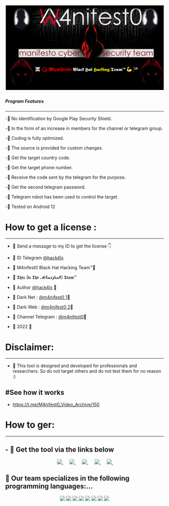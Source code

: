 # ![Locations](https://github.com/M4nifest0/M4nifest0_WhatsApp/blob/master/s.png) 


##### Program Features
----------------------
-📌 No identification by Google Play Security Shield.

-📌 In the form of an increase in members for the channel or telegram group.

-📌 Coding is fully optimized.

-📌 The source is provided for custom changes.

-📌 Get the target country code.

-📌 Get the target phone number.

-📌 Receive the code sent by the telegram for the purpose.

-📌 Get the second telegram password.

-📌 Telegram robot has been used to control the target.

-📌 Tested on Android 12

# How to get a license :
----------------------
- 📌 Send a message to my ID to get the license 👇

- 📌 ID Telegram [@hack4lx](https://t.me/hack4lx)

- 📌 M4nifest0 Black Hat Hacking Team™💪

- 📌 𝕿𝖍𝖎𝖘 𝕴𝖘 𝕿𝖍𝖊 𝓜4𝓷𝓲𝓯𝓮𝓼𝓽0 𝕿𝖊𝖆𝖒™

- 📌 Author [@hack4lx](https://t.me/hack4lx) 👊

- 💪 Dark Net : [@m4nifest0 1](https://m4nifest0.com)👊

- 💪 Dark Web : [@m4nifest0 2](http://afe36vr4gqncdsekksl5ka3xahemj4cpnguj5t7wwp5vxvhff3h5g2qd.onion)👊

- 💪 Channel Telegram : [@m4nifest0](https://t.me/M4nifest0)👊

- 📌 2022 💪

# Disclaimer:
----------------------
- 📌 This tool is designed and developed for professionals and researchers. So do not target others and do not test them for no reason :)

#See how it works
----------------------
-  https://t.me/M4nifest0_Video_Archive/150

# How to ger:
----------------------

<h2>- 📌 Get the tool via the links below</h2>
<p align="center">	
</a>&nbsp;&nbsp;&nbsp;&nbsp;
	<a href="https://t.me/M4nifest0">
		<img src="https://img.shields.io/badge/Telegram-%23000000.svg?&style=for-the-badge&logo=Telegram&logoColor=white" />
	</a>&nbsp;&nbsp;&nbsp;&nbsp;
	<a href="https://www.instagram.com/_m4nifest0_/">
		<img src="https://img.shields.io/badge/instagram-%23E4405F.svg?&style=for-the-badge&logo=instagram&logoColor=white" />
	</a>&nbsp;&nbsp;&nbsp;&nbsp;
	<a href="https://www.youtube.com/c/hack4lx">
		<img src="https://img.shields.io/badge/youtube-%23FF0000.svg?&style=for-the-badge&logo=youtube&logoColor=white" />
	</a>&nbsp;&nbsp;&nbsp;&nbsp;
	<a href="https://twitter.com/_M4nifest0_">
		<img src="https://img.shields.io/badge/twitter-%231DA1F2.svg?&style=for-the-badge&logo=twitter&logoColor=white" />
	</a>&nbsp;&nbsp;&nbsp;&nbsp;
	<a href="https://m4nifest0.com">
		<img src="https://img.shields.io/badge/WebSite-%234A154B.svg?&style=for-the-badge&logo=slack&logoColor=white" />
	</a>&nbsp;&nbsp;&nbsp;&nbsp;
</p>

<h2>📌 Our team specializes in the following programming languages:...</h2> 
<p align="center">	
	<img src="https://img.shields.io/badge/node.js%20-%2343853D.svg?&style=for-the-badge&logo=node.js&logoColor=white" />
        <img src="https://img.shields.io/badge/python%20-%2314354C.svg?&style=for-the-badge&logo=python&logoColor=white" />
	<img src="https://img.shields.io/badge/c%23%20-%23239120.svg?&style=for-the-badge&logo=c-sharp&logoColor=white" />
	<img src="https://img.shields.io/badge/java-%23ED8B00.svg?&style=for-the-badge&logo=java&logoColor=white" />
	<img src="https://img.shields.io/badge/php-%23777BB4.svg?&style=for-the-badge&logo=php&logoColor=white" />
	<img src="https://img.shields.io/badge/ruby-%23CC342D.svg?&style=for-the-badge&logo=ruby&logoColor=white" />
	<img src="https://img.shields.io/badge/perl-%2339457E.svg?&style=for-the-badge&logo=perl&logoColor=white" />
	<img src="https://img.shields.io/badge/c++%20-%2300599C.svg?&style=for-the-badge&logo=c%2B%2B&logoColor=white" />
</p>
